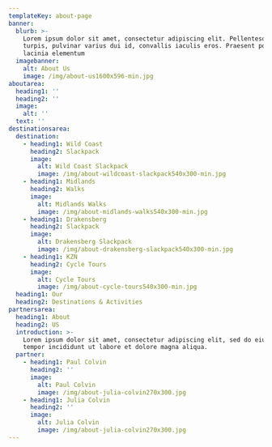 ```yaml
---
templateKey: about-page
banner:
  blurb: >-
    Lorem ipsum dolor sit amet, consectetur adipiscing elit. Pellentesque dolor
    turpis, pulvinar varius dui id, convallis iaculis eros. Praesent porta
    lacinia elementum
  imagebanner:
    alt: About Us
    image: /img/about-us1600x596-min.jpg
aboutarea:
  heading1: ''
  heading2: ''
  image:
    alt: ''
  text: ''
destinationsarea:
  destination:
    - heading1: Wild Coast
      heading2: Slackpack
      image:
        alt: Wild Coast Slackpack
        image: /img/about-wildcoast-slackpack540x300-min.jpg
    - heading1: Midlands
      heading2: Walks
      image:
        alt: Midlands Walks
        image: /img/about-midlands-walks540x300-min.jpg
    - heading1: Drakensberg
      heading2: Slackpack
      image:
        alt: Drakensberg Slackpack
        image: /img/about-drakensberg-slackpack540x300-min.jpg
    - heading1: KZN
      heading2: Cycle Tours
      image:
        alt: Cycle Tours
        image: /img/about-cycle-tours540x300-min.jpg
  heading1: Our
  heading2: Destinations & Activities
partnersarea:
  heading1: About
  heading2: US
  introduction: >-
    Lorem ipsum dolor sit amet, consectetur adipiscing elit, sed do eiusmod
    tempor incididunt ut labore et dolore magna aliqua.
  partner:
    - heading1: Paul Colvin
      heading2: ''
      image:
        alt: Paul Colvin
        image: /img/about-julia-colvin270x300.jpg
    - heading1: Julia Colvin
      heading2: ''
      image:
        alt: Julia Colvin
        image: /img/about-julia-colvin270x300.jpg
---
```


